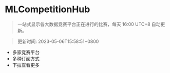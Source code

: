 # MLCompetitionHub

> 一站式显示各大数据竞赛平台正在进行的比赛，每天 16:00 UTC+8 自动更新。
  
> 更新时间: 2023-05-06T15:58:51+0800 

* 多家竞赛平台
* 多种订阅方式
* 下拉查看更多